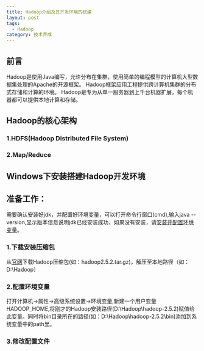 ```yaml
---
title: Hadoop介绍及其开发环境的搭建
layout: post
tags:
  - Hadoop
category: 技术养成
---
```

## 前言
  Hadoop是使用Java编写，允许分布在集群，使用简单的编程模型的计算机大型数据集处理的Apache的开源框架。 Hadoop框架应用工程提供跨计算机集群的分布式存储和计算的环境。 Hadoop是专为从单一服务器到上千台机器扩展，每个机器都可以提供本地计算和存储。
## Hadoop的核心架构
### 1.HDFS(Hadoop Distributed File System)
### 2.Map/Reduce
## Windows下安装搭建Hadoop开发环境
## 准备工作：
  需要确认安装好jdk，并配置好环境变量，可以打开命令行窗口(cmd),输入java --version,显示版本信息说明jdk已经安装成功，如果没有安装，请[安装并配置环境变量](https://jingyan.baidu.com/article/6dad5075d1dc40a123e36ea3.html)。
### 1.下载安装压缩包
  从[官网](http://hadoop.apache.org/#Download+Hadoop)下载Hadoop压缩包(如：hadoop2.5.2.tar.gz)，解压至本地路径（如：D:\Hadoop）
### 2.配置环境变量
  打开计算机->属性->高级系统设置->环境变量,新建一个用户变量HADOOP_HOME,将刚才的Hadoop安装路径(D:\Hadoop\hadoop-2.5.2)赋值给此变量。同时将bin目录所在的路径(如：D:\Hadoop\hadoop-2.5.2\bin)添加到系统变量中的path里。
### 3.修改配置文件